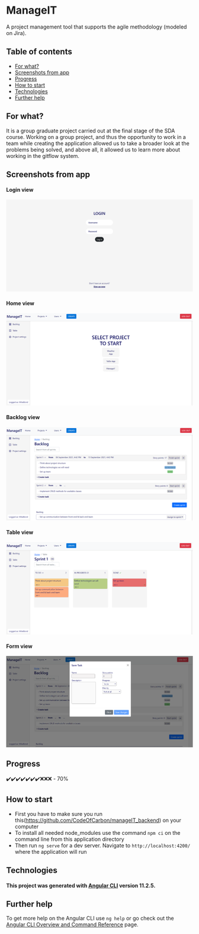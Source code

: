 # ManageIT

A project management tool that supports the agile methodology (modeled on Jira).

## Table of contents

* [For what?](#for-what)
* [Screenshots from app](#screenshots-from-app)
* [Progress](#progress)
* [How to start](#how-to-start)
* [Technologies](#technologies)
* [Further help](#further-help)

## For what?

It is a group graduate project carried out at the final stage of the SDA course. Working on a group project, and thus the opportunity to work in a team while creating the application allowed us to take a broader look at the problems being solved, and above all, it allowed us to learn more about working in the gitflow system.

## Screenshots from app 

 #### Login view
![Alt text](./src/assets/img/login-view.PNG)

#### Home view
![Alt text](./src/assets/img/home-page-view.PNG)

#### Backlog view
![Alt text](./src/assets/img/backlog-view.PNG)

#### Table view
![Alt text](./src/assets/img/table-view.PNG)
#### Form view
![Alt text](./src/assets/img/form-view.PNG)

## Progress 

:heavy_check_mark::heavy_check_mark::heavy_check_mark::heavy_check_mark::heavy_check_mark::heavy_check_mark::heavy_check_mark::x::x::x: - 70%

## How to start 

 * First you have to make sure you run this(https://github.com/CodeOfCarbon/manageIT_backend) on your computer
 * To install all needed node_modules use the command `npm ci` on the command line from this application directory
 * Then run `ng serve` for a dev server. Navigate to `http://localhost:4200/` where the application will run

 ## Technologies 

#### This project was generated with [Angular CLI](https://github.com/angular/angular-cli) version 11.2.5.
 
## Further help

To get more help on the Angular CLI use `ng help` or go check out the [Angular CLI Overview and Command Reference](https://angular.io/cli) page.

